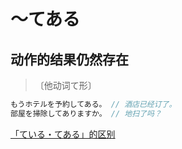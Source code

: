 # 〜てある

## 动作的结果仍然存在

> 〔他动词て形〕

```js
もうホテルを予約してある。 // 酒店已经订了。
部屋を掃除してありますか。 // 地扫了吗？
```

[「ている・てある」的区别](./diff#ているてある)
